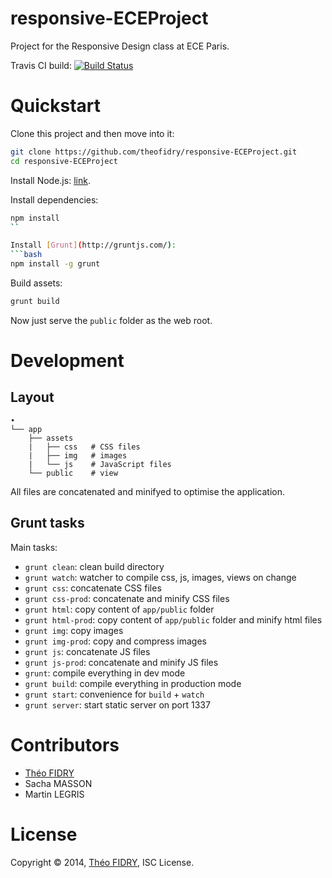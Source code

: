 responsive-ECEProject
=====================

Project for the Responsive Design class at ECE Paris.

Travis CI build:
[![Build Status](https://travis-ci.org/theofidry/responsive-ECEProject.svg)](https://travis-ci.org/theofidry/responsive-ECEProject)

# Quickstart

Clone this project and then move into it:
```bash
git clone https://github.com/theofidry/responsive-ECEProject.git
cd responsive-ECEProject
```

Install Node.js: [link](http://nodejs.org/).

Install dependencies:
```bash
npm install
``

Install [Grunt](http://gruntjs.com/):
```bash
npm install -g grunt
```

Build assets:
```bash
grunt build
```

Now just serve the `public` folder as the web root.

# Development

## Layout

```
•
└── app
    ├── assets
    |   ├── css   # CSS files
    |   ├── img   # images
    |   └── js    # JavaScript files
    └── public    # view
```

All files are concatenated and minifyed to optimise the application.

## Grunt tasks

Main tasks:

* `grunt clean`: clean build directory
* `grunt watch`: watcher to compile css, js, images, views on change
* `grunt css`: concatenate CSS files
* `grunt css-prod`: concatenate and minify CSS files
* `grunt html`: copy content of `app/public` folder
* `grunt html-prod`: copy content of `app/public` folder and minify html files
* `grunt img`: copy images
* `grunt img-prod`: copy and compress images
* `grunt js`: concatenate JS files
* `grunt js-prod`: concatenate and minify JS files
* `grunt`: compile everything in dev mode
* `grunt build`: compile everything in production mode
* `grunt start`: convenience for `build` + `watch`
* `grunt server`: start static server on port 1337

# Contributors

* [Théo FIDRY](https://github.com/theofidry)
* Sacha MASSON
* Martin LEGRIS

# License

Copyright © 2014, [Théo FIDRY](https://github.com/theofidry), ISC License.

